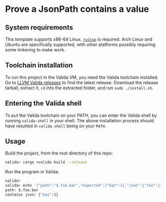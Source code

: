 # Prove a JsonPath contains a value

## System requirements

This template supports x86-64 Linux. [`rustup`](https://www.rust-lang.org/tools/install) is required. Arch Linux and Ubuntu are specifically supported, with other platforms possibly requiring some tinkering to make work.

## Toolchain installation

To run this project in the Valida VM, you need the Valida toolchain installed. Go to [LLVM Valida releases](https://github.com/lita-xyz/llvm-valida-releases/releases) to find the latest release. Download the release tarball, extract it, `cd` into the extracted folder, and run `sudo ./install.sh`.

## Entering the Valida shell

To put the Valida toolchain on your PATH, you can enter the Valida shell by running `valida-shell` in your shell. The above installation process should have resulted in `valida-shell` being on your `PATH`.

## Usage

Build the project, from the root directory of this repo:

```bash
valida> cargo +valida build --release
```

Run the program in Valida:

```bash
valida>
valida> echo '{"path":"$.foo.bar","expected":{"baz":1},"json":{"foo":{"bar":{"baz":1}}}}' | valida run target/delendum-unknown-baremetal-gnu/release/json_contains log
path: $.foo.bar
contains json: {"baz":1}
```
